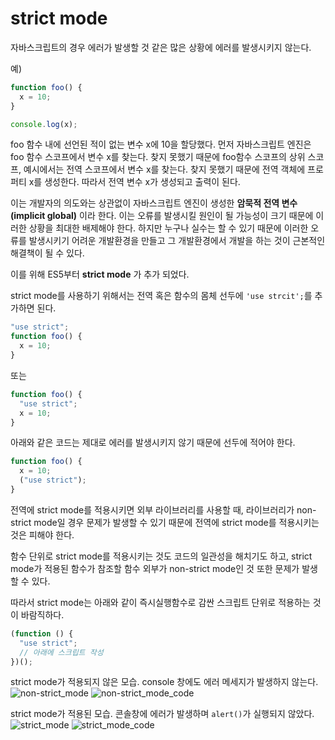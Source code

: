# strict mode

자바스크립트의 경우 에러가 발생할 것 같은 많은 상황에 에러를 발생시키지 않는다.

예)

```javascript
function foo() {
  x = 10;
}

console.log(x);
```

foo 함수 내에 선언된 적이 없는 변수 x에 10을 할당했다. 먼저 자바스크립트 엔진은 foo 함수 스코프에서 변수 x를 찾는다. 찾지 못했기 때문에 foo함수 스코프의 상위 스코프, 예시에서는 전역 스코프에서 변수 x를 찾는다. 찾지 못했기 때문에 전역 객체에 프로퍼티 x를 생성한다. 따라서 전역 변수 x가 생성되고 출력이 된다.

이는 개발자의 의도와는 상관없이 자바스크립트 엔진이 생성한 **암묵적 전역 변수(implicit global)** 이라 한다. 이는 오류를 발생시킬 원인이 될 가능성이 크기 때문에 이러한 상황을 최대한 배제해야 한다. 하지만 누구나 실수는 할 수 있기 때문에 이러한 오류를 발생시키기 어려운 개발환경을 만들고 그 개발환경에서 개발을 하는 것이 근본적인 해결책이 될 수 있다.

이를 위해 ES5부터 **strict mode** 가 추가 되었다.

strict mode를 사용하기 위해서는 전역 혹은 함수의 몸체 선두에 `'use strcit';`를 추가하면 된다.

```js
"use strict";
function foo() {
  x = 10;
}
```

또는

```js
function foo() {
  "use strict";
  x = 10;
}
```

아래와 같은 코드는 제대로 에러를 발생시키지 않기 때문에 선두에 적어야 한다.

```js
function foo() {
  x = 10;
  ("use strict");
}
```

전역에 strict mode를 적용시키면 외부 라이브러리를 사용할 때, 라이브러리가 non-strict mode일 경우 문제가 발생할 수 있기 때문에 전역에 strict mode를 적용시키는 것은 피해야 한다.

함수 단위로 strict mode를 적용시키는 것도 코드의 일관성을 해치기도 하고, strict mode가 적용된 함수가 참조할 함수 외부가 non-strict mode인 것 또한 문제가 발생할 수 있다.

따라서 strict mode는 아래와 같이 즉시실행함수로 감싼 스크립트 단위로 적용하는 것이 바람직하다.

```js
(function () {
  "use strict";
  // 아래에 스크립트 작성
})();
```

strict mode가 적용되지 않은 모습. console 창에도 에러 메세지가 발생하지 않는다.
![non-strict_mode](image.png)
![non-strict_mode_code](image-1.png)

strict mode가 적용된 모습. 콘솔창에 에러가 발생하며 `alert()`가 실행되지 않았다.
![strict_mode](image-2.png)
![strict_mode_code](image-3.png)
